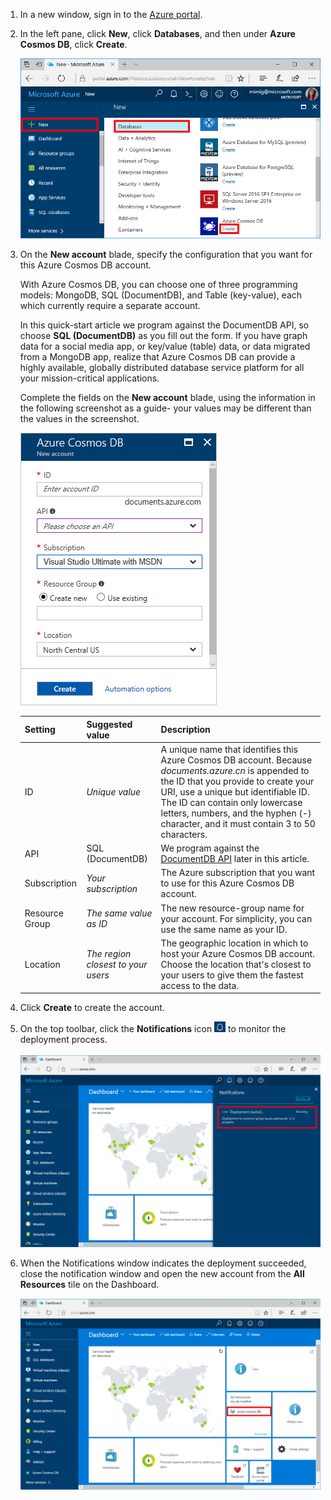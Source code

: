 1. In a new window, sign in to the [Azure portal](https://portal.azure.cn/).
2. In the left pane, click **New**, click **Databases**, and then under **Azure Cosmos DB**, click **Create**.

   ![The Azure portal Databases pane](./media/cosmos-db-create-dbaccount/create-nosql-db-databases-json-tutorial-1.png)

3. On the **New account** blade, specify the configuration that you want for this Azure Cosmos DB account. 

    With Azure Cosmos DB, you can choose one of three programming models: MongoDB, SQL (DocumentDB), and Table (key-value), each which currently require a separate account.

    In this quick-start article we program against the DocumentDB API, so choose **SQL (DocumentDB)** as you fill out the form. If you have graph data for a social media app, or key/value (table) data, or data migrated from a MongoDB app, realize that Azure Cosmos DB can provide a highly available, globally distributed database service platform for all your mission-critical applications.

    Complete the fields on the **New account** blade, using the information in the following screenshot as a guide- your values may be different than the values in the screenshot.

    ![The new account blade for Azure Cosmos DB](./media/cosmos-db-create-dbaccount/create-nosql-db-databases-json-tutorial-2.png)

    Setting|Suggested value|Description
    ---|---|---
    ID|*Unique value*|A unique name that identifies this Azure Cosmos DB account. Because *documents.azure.cn* is appended to the ID that you provide to create your URI, use a unique but identifiable ID. The ID can contain only lowercase letters, numbers, and the hyphen (-) character, and it must contain 3 to 50 characters.
    API|SQL (DocumentDB)|We program against the [DocumentDB API](../articles/cosmos-db/documentdb-introduction.md) later in this article.|
    Subscription|*Your subscription*|The Azure subscription that you want to use for this Azure Cosmos DB account. 
    Resource Group|*The same value as ID*|The new resource-group name for your account. For simplicity, you can use the same name as your ID. 
    Location|*The region closest to your users*|The geographic location in which to host your Azure Cosmos DB account. Choose the location that's closest to your users to give them the fastest access to the data.
4. Click **Create** to create the account.
5. On the top toolbar, click the **Notifications** icon ![The notification icon](./media/cosmos-db-create-dbaccount/notification-icon.png) to monitor the deployment process.

    ![The Azure portal Notifications pane](./media/cosmos-db-create-dbaccount-graph/azure-documentdb-nosql-notification.png)

6.  When the Notifications window indicates the deployment succeeded, close the notification window and open the new account from the **All Resources** tile on the Dashboard. 

    ![The Azure Cosmos DB account on the All Resources tile](./media/cosmos-db-create-dbaccount/all-resources.png)
<!--Update_Description: wording update, update link-->
<!--ms.date: 09/25/2017-->